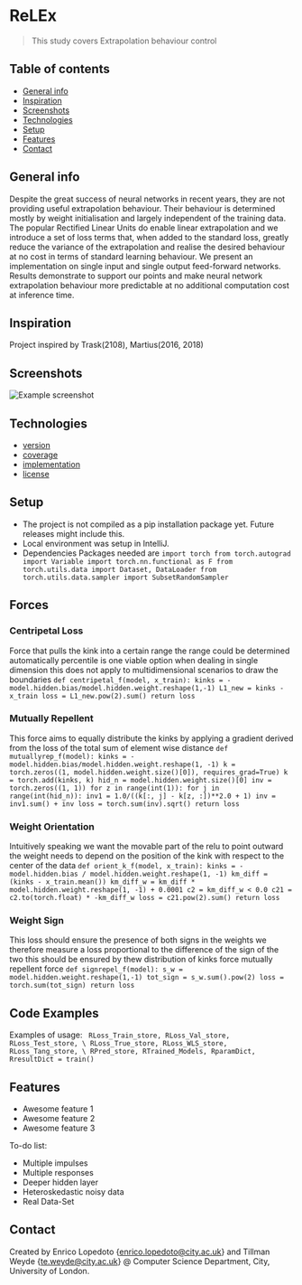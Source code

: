 # ReLEx
> This study covers Extrapolation behaviour control

## Table of contents
* [General info](#general-info)
* [Inspiration](#inspiration)
* [Screenshots](#screenshots)
* [Technologies](#technologies)
* [Setup](#setup)
* [Features](#features)
* [Contact](#contact)

## General info
Despite the great success of neural networks in recent years, they are not providing useful extrapolation behaviour. 
Their behaviour is determined mostly by weight initialisation and largely independent of the training data. 
The popular Rectified Linear Units do enable linear extrapolation and we introduce a set of loss terms that, when added to the standard loss, greatly reduce the variance of the extrapolation and realise the desired behaviour at no cost in terms of standard learning behaviour. 
We present an implementation on single input and single output feed-forward networks. Results demonstrate to support our points and make neural network extrapolation behaviour more predictable at no additional computation cost at inference time.

## Inspiration
Project inspired by Trask(2108), Martius(2016, 2018)

## Screenshots
![Example screenshot](./img/screenshot.png)

## Technologies
* [version](https://img.shields.io/badge/version-1.1-green)
* [coverage](https://img.shields.io/badge/completion-80%25-yellowgreen)
* [implementation](https://img.shields.io/badge/implementation-PyTorch-red)
* [license](https://img.shields.io/badge/license-AGPL-blue)

## Setup
* The project is not compiled as a pip installation package yet. Future releases might include this.
* Local environment was setup in IntelliJ. 
* Dependencies Packages needed are 
`import torch
from torch.autograd import Variable
import torch.nn.functional as F
from torch.utils.data import Dataset, DataLoader
from torch.utils.data.sampler import SubsetRandomSampler
`

## Forces
### Centripetal Loss
Force that pulls the kink into a certain range
the range could be determined automatically
percentile is one viable option when dealing in single dimension
this does not apply to multidimensional scenarios to draw the boundaries
 `def centripetal_f(model, x_train):
    kinks = -model.hidden.bias/model.hidden.weight.reshape(1,-1)
    L1_new = kinks - x_train
    loss = L1_new.pow(2).sum()
    return loss
`

### Mutually Repellent
This force aims to equally distribute the kinks
by applying a gradient derived from the loss of the total
sum of element wise distance
`def mutuallyrep_f(model):
    kinks = -model.hidden.bias/model.hidden.weight.reshape(1, -1)
    k = torch.zeros((1, model.hidden.weight.size()[0]), requires_grad=True)
    k = torch.add(kinks, k)
    hid_n = model.hidden.weight.size()[0]
    inv = torch.zeros((1, 1))
    for z in range(int(1)):
        for j in range(int(hid_n)):
            inv1 = 1.0/((k[:, j] - k[z, :])**2.0 + 1)
            inv = inv1.sum() + inv
    loss = torch.sum(inv).sqrt()
    return loss
`

### Weight Orientation
Intuitively speaking we want the movable part of the relu to point outward
the weight needs to depend on the position of the kink with respect to the
center of the data
`def orient_k_f(model, x_train):
    kinks = -model.hidden.bias / model.hidden.weight.reshape(1, -1)
    km_diff = (kinks - x_train.mean())
    km_diff_w = km_diff * model.hidden.weight.reshape(1, -1) + 0.0001
    c2 = km_diff_w < 0.0
    c21 = c2.to(torch.float) * -km_diff_w
    loss = c21.pow(2).sum()
    return loss
`

### Weight Sign
This loss should ensure the presence of both signs in the weights
we therefore measure a loss proportional to the difference of the sign of the two
this should be ensured by thew distribution of kinks force mutually repellent force
`def signrepel_f(model):
    s_w = model.hidden.weight.reshape(1,-1)
    tot_sign = s_w.sum().pow(2)
    loss = torch.sum(tot_sign)
    return loss
 `

## Code Examples
Examples of usage:
`  RLoss_Train_store, RLoss_Val_store, RLoss_Test_store, \
    RLoss_True_store, RLoss_WLS_store, RLoss_Tang_store, \
    RPred_store, RTrained_Models, RparamDict, RresultDict = train()
`

## Features
* Awesome feature 1
* Awesome feature 2
* Awesome feature 3

To-do list:
* Multiple impulses
* Multiple responses
* Deeper hidden layer
* Heteroskedastic noisy data
* Real Data-Set


## Contact
Created by Enrico Lopedoto {enrico.lopedoto@city.ac.uk} and Tillman Weyde {te.weyde@city.ac.uk} @ Computer Science Department, City, University of London.

